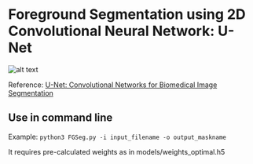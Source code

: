 # Foreground Segmentation using 2D Convolutional Neural Network: U-Net

![alt text](https://lmb.informatik.uni-freiburg.de/people/ronneber/u-net/u-net-architecture.png "U-Net (Original implementation)")

Reference: [U-Net: Convolutional Networks for Biomedical Image Segmentation](https://arxiv.org/abs/1505.04597)

## Use in command line
Example: `python3 FGSeg.py -i input_filename -o output_maskname`

It requires pre-calculated weights as in models/weights_optimal.h5
